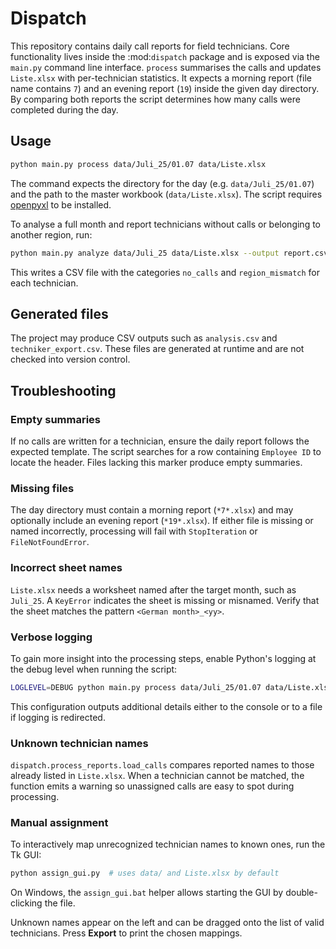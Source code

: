 # Dispatch

This repository contains daily call reports for field technicians.  Core
functionality lives inside the :mod:`dispatch` package and is exposed via the
``main.py`` command line interface.  ``process`` summarises the calls and
updates ``Liste.xlsx`` with per-technician statistics.  It expects a morning
report (file name contains ``7``) and an evening report (``19``) inside the
given day directory.  By comparing both reports the script determines how many
calls were completed during the day.

## Usage

```bash
python main.py process data/Juli_25/01.07 data/Liste.xlsx
```

The command expects the directory for the day (e.g. ``data/Juli_25/01.07``) and
the path to the master workbook (``data/Liste.xlsx``).  The script requires
[openpyxl](https://openpyxl.readthedocs.io/) to be installed.

To analyse a full month and report technicians without calls or belonging to
another region, run:

```bash
python main.py analyze data/Juli_25 data/Liste.xlsx --output report.csv
```

This writes a CSV file with the categories ``no_calls`` and ``region_mismatch``
for each technician.

## Generated files

The project may produce CSV outputs such as `analysis.csv` and `techniker_export.csv`. These files are generated at runtime and are not checked into version control.

## Troubleshooting

### Empty summaries
If no calls are written for a technician, ensure the daily report follows the
expected template. The script searches for a row containing `Employee ID` to
locate the header. Files lacking this marker produce empty summaries.

### Missing files
The day directory must contain a morning report (`*7*.xlsx`) and may optionally
include an evening report (`*19*.xlsx`). If either file is missing or named
incorrectly, processing will fail with `StopIteration` or `FileNotFoundError`.

### Incorrect sheet names
`Liste.xlsx` needs a worksheet named after the target month, such as `Juli_25`.
A `KeyError` indicates the sheet is missing or misnamed. Verify that the sheet
matches the pattern `<German month>_<yy>`.

### Verbose logging
To gain more insight into the processing steps, enable Python's logging at the
debug level when running the script:

```bash
LOGLEVEL=DEBUG python main.py process data/Juli_25/01.07 data/Liste.xlsx
```

This configuration outputs additional details either to the console or to a
file if logging is redirected.

### Unknown technician names
``dispatch.process_reports.load_calls`` compares reported names to those already
listed in ``Liste.xlsx``. When a technician cannot be matched, the function
emits a warning so unassigned calls are easy to spot during processing.

### Manual assignment

To interactively map unrecognized technician names to known ones, run the Tk GUI:

```bash
python assign_gui.py  # uses data/ and Liste.xlsx by default
```

On Windows, the `assign_gui.bat` helper allows starting the GUI by double-clicking the file.

Unknown names appear on the left and can be dragged onto the list of valid technicians.  Press **Export** to print the chosen mappings.

